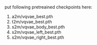 put following pretreained checkpoints here:
1. a2m/vqvae_best.pth
2. t2m/vqvae_best.pth
3. s2m/vqvae_body_best.pth
4. s2m/vqvae_left_best.pth
5. s2m/vqvae_right_best.pth